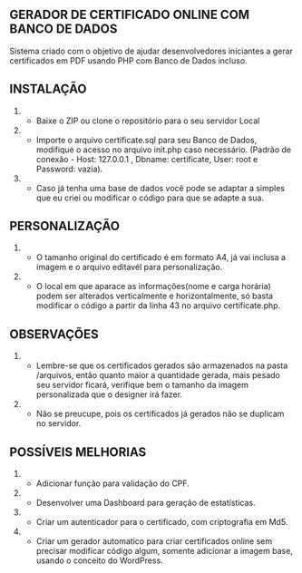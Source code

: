 ## GERADOR DE CERTIFICADO ONLINE COM BANCO DE DADOS

Sistema criado com o objetivo de ajudar desenvolvedores iniciantes a gerar certificados em PDF usando PHP com Banco de Dados incluso.

## INSTALAÇÃO

1. - Baixe o ZIP ou clone o repositório para o seu servidor Local
2. - Importe o arquivo certificate.sql para seu Banco de Dados, modifique o acesso no arquivo init.php caso necessário. (Padrão de conexão - Host: 127.0.0.1 , Dbname: certificate, User: root e Password: vazia).
3. - Caso já tenha uma base de dados você pode se adaptar a simples que eu criei ou modificar o código para que se adapte a sua.

## PERSONALIZAÇÃO

1. - O tamanho original do certificado é em formato A4, já vai inclusa a imagem e o arquivo editavél para personalização. 
2. - O local em que aparace as informações(nome e carga horária) podem ser alterados verticalmente e horizontalmente, só basta modificar o código a partir da linha 43 no arquivo certificate.php.

## OBSERVAÇÕES

1. - Lembre-se que os certificados gerados são armazenados na pasta /arquivos, então quanto maior a quantidade gerada, mais pesado seu servidor ficará, verifique bem o tamanho da imagem personalizada que o designer irá fazer. 
2. - Não se preucupe, pois os certificados já gerados não se duplicam no servidor.

## POSSÍVEIS MELHORIAS

1. - Adicionar função para validação do CPF.
2. - Desenvolver uma Dashboard para geração de estatísticas.
3. - Criar um autenticador para o certificado, com criptografia em Md5.
4. - Criar um gerador automatico para criar certificados online sem precisar modificar código algum, somente adicionar a imagem base, usando o conceito do WordPress.
